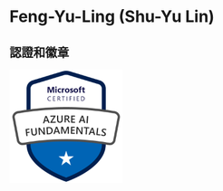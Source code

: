 # Feng-Yu-Ling (Shu-Yu Lin)

## 認證和徽章

<a href="https://www.credly.com/badges/21f759c5-b737-45cb-87f0-badbfdc1f413/public_url">
  <img src="https://raw.githubusercontent.com/Feng-Yu-Ling/profile-badges/main/microsoft-certified-azure-ai-fundamentals.png" width="200" height="200" />
</a>

<!--
**Feng-Yu-Ling/Feng-Yu-Ling** is a ✨ _special_ ✨ repository because its `README.md` (this file) appears on your GitHub profile.

Here are some ideas to get you started:

- 🔭 I’m currently working on ...
- 🌱 I’m currently learning ...
- 👯 I’m looking to collaborate on ...
- 🤔 I’m looking for help with ...
- 💬 Ask me about ...
- 📫 How to reach me: ...
- 😄 Pronouns: ...
- ⚡ Fun fact: ...
-->
